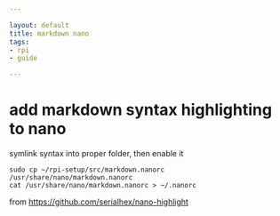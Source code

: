 ```yaml
---

layout: default
title: markdown nano
tags: 
- rpi 
- guide

---
```



# add markdown syntax highlighting to nano

symlink syntax into proper folder, then enable it

	sudo cp ~/rpi-setup/src/markdown.nanorc /usr/share/nano/markdown.nanorc
	cat /usr/share/nano/markdown.nanorc > ~/.nanorc

from https://github.com/serialhex/nano-highlight